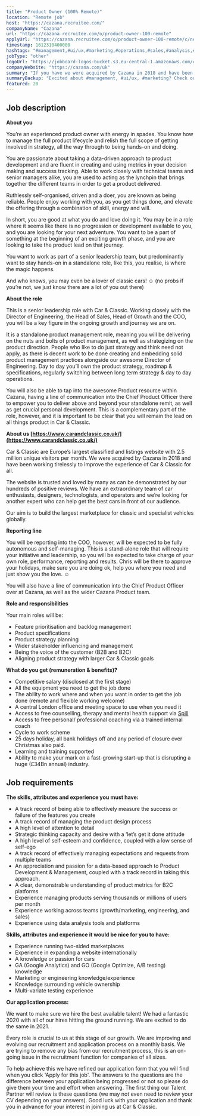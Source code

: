 ```yaml
---
title: "Product Owner (100% Remote)"
location: "Remote job"
host: "https://cazana.recruitee.com/"
companyName: "Cazana"
url: "https://cazana.recruitee.com/o/product-owner-100-remote"
applyUrl: "https://cazana.recruitee.com/o/product-owner-100-remote/c/new"
timestamp: 1612310400000
hashtags: "#management,#ui/ux,#marketing,#operations,#sales,#analysis,#optimization"
jobType: "other"
logoUrl: "https://jobboard-logos-bucket.s3.eu-central-1.amazonaws.com/cazana"
companyWebsite: "https://cazana.com/uk"
summary: "If you have we were acquired by Cazana in 2018 and have been working tirelessly to improve the experience of Car &amp, Cazana has a job opening for a product owner"
summaryBackup: "Excited about #management, #ui/ux, #marketing? Check out this job post!"
featured: 20
---
```


## Job description

**About you**

You’re an experienced product owner with energy in spades. You know how to manage the full product lifecycle and relish the full scope of getting involved in strategy, all the way through to being hands-on and doing.

You are passionate about taking a data-driven approach to product development and are fluent in creating and using metrics in your decision making and success tracking. Able to work closely with technical teams and senior managers alike, you are used to acting as the lynchpin that brings together the different teams in order to get a product delivered.

Ruthlessly self-organised, driven and a doer, you are known as being reliable. People enjoy working with you, as you get things done, and elevate the offering through a combination of skill, energy and will.

In short, you are good at what you do and love doing it. You may be in a role where it seems like there is no progression or development available to you, and you are looking for your next adventure. You want to be a part of something at the beginning of an exciting growth phase, and you are looking to take the product lead on that journey.

You want to work as part of a senior leadership team, but predominantly want to stay hands-on in a standalone role, like this, you realise, is where the magic happens.

And who knows, you may even be a lover of classic cars! ☺ (no probs if you’re not, we just know there are a lot of you out there)

**About the role**

This is a senior leadership role with Car & Classic. Working closely with the Director of Engineering, the Head of Sales, Head of Growth and the COO, you will be a key figure in the ongoing growth and journey we are on.

It is a standalone product management role, meaning you will be delivering on the nuts and bolts of product management, as well as strategizing on the product direction. People who like to do just strategy and think need not apply, as there is decent work to be done creating and embedding solid product management practices alongside our awesome Director of Engineering. Day to day you’ll own the product strategy, roadmap & specifications, regularly switching between long term strategy & day to day operations.

You will also be able to tap into the awesome Product resource within Cazana, having a line of communication into the Chief Product Officer there to empower you to deliver above and beyond your standalone remit, as well as get crucial personal development. This is a complementary part of the role, however, and it is important to be clear that you will remain the lead on all things product in Car & Classic.

**About us [https://www.carandclassic.co.uk/](https://www.carandclassic.co.uk/)**

Car & Classic are Europe’s largest classified and listings website with 2.5 million unique visitors per month. We were acquired by Cazana in 2018 and have been working tirelessly to improve the experience of Car & Classic for all.

The website is trusted and loved by many as can be demonstrated by our hundreds of positive reviews. We have an extraordinary team of car enthusiasts, designers, technologists, and operators and we’re looking for another expert who can help get the best cars in front of our audience.

Our aim is to build the largest marketplace for classic and specialist vehicles globally.

**Reporting line**

You will be reporting into the COO, however, will be expected to be fully autonomous and self-managing. This is a stand-alone role that will require your initiative and leadership, so you will be expected to take charge of your own role, performance, reporting and results. Chris will be there to approve your holidays, make sure you are doing ok, help you where you need and just show you the love. ☺

You will also have a line of communication into the Chief Product Officer over at Cazana, as well as the wider Cazana Product team.

**Role and responsibilities**

Your main roles will be:

*   Feature prioritisation and backlog management
*   Product specifications
*   Product strategy planning
*   Wider stakeholder influencing and management
*   Being the voice of the customer (B2B and B2C)
*   Aligning product strategy with larger Car & Classic goals

**What do you get (remuneration & benefits)?**

*   Competitive salary (disclosed at the first stage)
*   All the equipment you need to get the job done
*   The ability to work where and when you want in order to get the job done (remote and flexible working welcome)
*   A central London office and meeting space to use when you need it
*   Access to free counselling, therapy and mental health support via [Spill](https://www.spill.chat/)
*   Access to free personal/ professional coaching via a trained internal coach
*   Cycle to work scheme
*   25 days holiday, all bank holidays off and any period of closure over Christmas also paid.
*   Learning and training supported
*   Ability to make your mark on a fast-growing start-up that is disrupting a huge (£34Bn annual) industry.

## Job requirements

**The skills, attributes and experience you must have:**

*   A track record of being able to effectively measure the success or failure of the features you create
*   A track record of managing the product design process
*   A high level of attention to detail
*   Strategic thinking capacity and desire with a ‘let’s get it done attitude
*   A high level of self-esteem and confidence, coupled with a low sense of self-ego
*   A track record of effectively managing expectations and requests from multiple teams
*   An appreciation and passion for a data-based approach to Product Development & Management, coupled with a track record in taking this approach.
*   A clear, demonstrable understanding of product metrics for B2C platforms
*   Experience managing products serving thousands or millions of users per month
*   Experience working across teams (growth/marketing, engineering, and sales)
*   Experience using data analysis tools and platforms

**Skills, attributes and experience it would be nice for you to have:**

*   Experience running two-sided marketplaces
*   Experience in expanding a website internationally
*   A knowledge or passion for cars
*   GA (Google Analytics) and GO (Google Optimize, A/B testing) knowledge
*   Marketing or engineering knowledge/experience
*   Knowledge surrounding vehicle ownership
*   Multi-variate testing experience

**Our application process:**

We want to make sure we hire the best available talent! We had a fantastic 2020 with all of our hires hitting the ground running. We are excited to do the same in 2021.

Every role is crucial to us at this stage of our growth. We are improving and evolving our recruitment and application process on a monthly basis. We are trying to remove any bias from our recruitment process, this is an on-going issue in the recruitment function for companies of all sizes.

To help achieve this we have refined our application form that you will find when you click 'Apply for this job'. The answers to the questions are the difference between your application being progressed or not so please do give them your time and effort when answering. The first thing our Talent Partner will review is these questions (we may not even need to review your CV depending on your answers). Good luck with your application and thank you in advance for your interest in joining us at Car & Classic.
